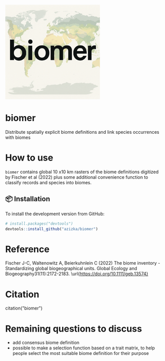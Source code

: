 <img src="https://raw.githubusercontent.com/azizka/biomer/main/inst/extdata/biomer_logo.png" width="300"/>


# biomer
Distribute spatially explicit biome definitions and link species occurrences with biomes

# How to use
`biomer` contains global 10 x10 km rasters of the biome definitions digitized by Fischer et al (2022) plus some additional convenience function to classify records and species into biomes.

## 📦 Installation

To install the development version from GitHub:

```r
# install.packages("devtools")
devtools::install_github("azizka/biomer")
``` 

# Reference
Fischer J-C, Waltenowitz A, Beierkuhnlein C (2022) The biome inventory - Standardizing global biogeographical units. Global Ecology and Biogeography31(11):2172-2183. \url{https://doi.org/10.1111/geb.13574}

# Citation
citation("biomer")

# Remaining questions to discuss
 - add consensus biome definition
 - possible to make a selection function based on a trait matrix, to help people select the most suitable biome definition for their purpose
 

